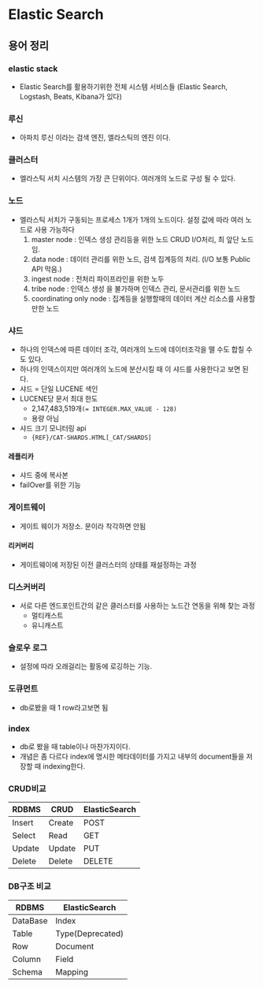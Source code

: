 # Elastic Search

## 용어 정리

### elastic stack 

 - Elastic Search를 활용하기위한 전체 시스템 서비스들 (Elastic Search, Logstash, Beats, Kibana가 있다)

### 루신 

 - 아파치 루신 이라는 검색 엔진, 엘라스틱의 엔진 이다.

### 클러스터

 - 엘라스틱 서치 시스템의 가장 큰 단위이다. 여러개의 노드로 구성 될 수 있다.

### 노드 

 - 엘라스틱 서치가 구동되는 프로세스 1개가 1개의 노드이다. 설정 값에 따라 여러 노드로 사용 가능하다
    1. master node : 인덱스 생성 관리등을 위한 노드 CRUD I/O처리, 최 앞단 노드임.
    2. data node : 데이터 관리를 위한 노드, 검색 집계등의 처리. (I/O 보통 Public API 막음.)
    3. ingest node : 전처리 파이프라인을 위한 노두
    4. tribe node : 인덱스 생성 을 불가하며 인덱스 관리, 문서관리를 위한 노드
    5. coordinating only node : 집계등을 실행할때의 데이터 계산 리소스를 사용할만한 노드

### 샤드

- 하나의 인덱스에 따른 데이터 조각, 여러개의 노드에 데이터조각을 뗄 수도 합칠 수도 있다.
- 하나의 인덱스이지만 여러개의 노드에 분산시킬 때 이 샤드를 사용한다고 보면 된다.
- 샤드 = 단일 LUCENE 색인
- LUCENE당 문서 최대 한도
    - 2,147,483,519개`(= INTEGER.MAX_VALUE - 128)`
    - 용량 아님
- 샤드 크기 모니터링 api
    - `{REF}/CAT-SHARDS.HTML[_CAT/SHARDS]`

#### 레플리카

 - 샤드 중에 복사본
 - failOver를 위한 기능

### 게이트웨이

 - 게이트 웨이가 저장소. 문이라 착각하면 안됨

#### 리커버리
 
 - 게이트웨이에 저장된 이전 클러스터의 상태를 재설정하는 과정

### 디스커버리

 - 서로 다른 엔드포인트간의 같은 클러스터를 사용하는 노드간 연동을 위해 찾는 과정
    - 멀티캐스트
    - 유니캐스트

### 슬로우 로그

 - 설정에 따라 오래걸리는 활동에 로깅하는 기능.

### 도큐먼트

 - db로봤을 때 1 row라고보면 됨

### index

 - db로 봤을 때 table이나 마찬가지이다.
 - 개념은 좀 다르다 index에 명시한 메타데이터를 가지고 내부의 document들을 저장할 때 indexing한다.

### CRUD비교

|RDBMS|CRUD|ElasticSearch|
|-|-|-|
|Insert|Create|POST|
|Select|Read|GET|
|Update|Update|PUT|
|Delete|Delete|DELETE|

### DB구조 비교

|RDBMS|ElasticSearch|
|-|-|
|DataBase|Index|
|Table|Type(Deprecated)|
|Row|Document|
|Column|Field|
|Schema|Mapping|
